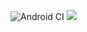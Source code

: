 ![Android CI](https://github.com/zhuzichu520/Developer/workflows/Android%20CI/badge.svg)
[![](https://jitpack.io/v/zhuzichu520/Developer.svg)](https://jitpack.io/#zhuzichu520/Developer)
